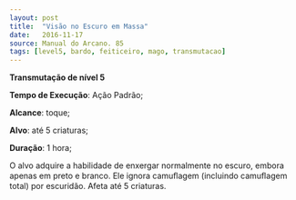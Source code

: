 ```yaml
---
layout: post
title:  "Visão no Escuro em Massa"
date:   2016-11-17
source: Manual do Arcano. 85
tags: [level5, bardo, feiticeiro, mago, transmutacao]
---
```


**Transmutação de nível 5**

**Tempo de Execução**: Ação Padrão;

**Alcance**: toque;

**Alvo**: até 5 criaturas;

**Duração**: 1 hora;


O alvo adquire a habilidade de enxergar normalmente no escuro, embora apenas em preto e branco. Ele ignora camuﬂagem (incluindo camuﬂagem total) por escuridão.
Afeta até 5 criaturas.